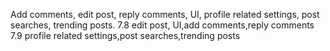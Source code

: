 Add comments, edit post, reply comments, UI, profile related settings, post searches, trending posts.
7.8 
edit post, UI,add comments,reply comments
7.9
 profile related settings,post searches,trending posts